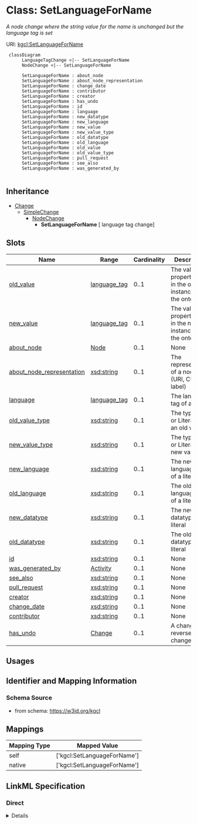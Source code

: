 # Class: SetLanguageForName
_A node change where the string value for the name is unchanged but the language tag is set_





URI: [kgcl:SetLanguageForName](http://w3id.org/kgcl/SetLanguageForName)




```mermaid
 classDiagram
      LanguageTagChange <|-- SetLanguageForName
      NodeChange <|-- SetLanguageForName
      
      SetLanguageForName : about_node
      SetLanguageForName : about_node_representation
      SetLanguageForName : change_date
      SetLanguageForName : contributor
      SetLanguageForName : creator
      SetLanguageForName : has_undo
      SetLanguageForName : id
      SetLanguageForName : language
      SetLanguageForName : new_datatype
      SetLanguageForName : new_language
      SetLanguageForName : new_value
      SetLanguageForName : new_value_type
      SetLanguageForName : old_datatype
      SetLanguageForName : old_language
      SetLanguageForName : old_value
      SetLanguageForName : old_value_type
      SetLanguageForName : pull_request
      SetLanguageForName : see_also
      SetLanguageForName : was_generated_by
      

```





## Inheritance
* [Change](Change.md)
    * [SimpleChange](SimpleChange.md)
        * [NodeChange](NodeChange.md)
            * **SetLanguageForName** [ language tag change]



## Slots

| Name | Range | Cardinality | Description  | Info |
| ---  | --- | --- | --- | --- |
| [old_value](old_value.md) | [language_tag](language_tag.md) | 0..1 | The value of a property held in the old instance of the ontology  | . |
| [new_value](new_value.md) | [language_tag](language_tag.md) | 0..1 | The value of a property held in the new instance of the ontology  | . |
| [about_node](about_node.md) | [Node](Node.md) | 0..1 | None  | . |
| [about_node_representation](about_node_representation.md) | [xsd:string](xsd:string) | 0..1 | The representation of a node (URI, CURIE, label)   | . |
| [language](language.md) | [language_tag](language_tag.md) | 0..1 | The language tag of a literal  | . |
| [old_value_type](old_value_type.md) | [xsd:string](xsd:string) | 0..1 | The type (IRI or Literal) of an old value  | . |
| [new_value_type](new_value_type.md) | [xsd:string](xsd:string) | 0..1 | The type (IRI or Literal) of a new value  | . |
| [new_language](new_language.md) | [xsd:string](xsd:string) | 0..1 | The new language tag of a literal  | . |
| [old_language](old_language.md) | [xsd:string](xsd:string) | 0..1 | The old language tag of a literal  | . |
| [new_datatype](new_datatype.md) | [xsd:string](xsd:string) | 0..1 | The new datatype of a literal  | . |
| [old_datatype](old_datatype.md) | [xsd:string](xsd:string) | 0..1 | The old datatype of a literal  | . |
| [id](id.md) | [xsd:string](xsd:string) | 0..1 | None  | . |
| [was_generated_by](was_generated_by.md) | [Activity](Activity.md) | 0..1 | None  | . |
| [see_also](see_also.md) | [xsd:string](xsd:string) | 0..1 | None  | . |
| [pull_request](pull_request.md) | [xsd:string](xsd:string) | 0..1 | None  | . |
| [creator](creator.md) | [xsd:string](xsd:string) | 0..1 | None  | . |
| [change_date](change_date.md) | [xsd:string](xsd:string) | 0..1 | None  | . |
| [contributor](contributor.md) | [xsd:string](xsd:string) | 0..1 | None  | . |
| [has_undo](has_undo.md) | [Change](Change.md) | 0..1 | A change that reverses this change  | . |


## Usages



## Identifier and Mapping Information







### Schema Source


* from schema: https://w3id.org/kgcl







## Mappings

| Mapping Type | Mapped Value |
| ---  | ---  |
| self | ['kgcl:SetLanguageForName'] |
| native | ['kgcl:SetLanguageForName'] |


## LinkML Specification

<!-- TODO: investigate https://stackoverflow.com/questions/37606292/how-to-create-tabbed-code-blocks-in-mkdocs-or-sphinx -->

### Direct

<details>
```yaml
name: set language for name
description: A node change where the string value for the name is unchanged but the
  language tag is set
from_schema: https://w3id.org/kgcl
is_a: node change
mixins:
- language tag change
slots:
- old value
- new value
slot_usage:
  change description:
    name: change description
    string_serialization: changed {about} name language from {old value} to {new value}

```
</details>

### Induced

<details>
```yaml
name: set language for name
description: A node change where the string value for the name is unchanged but the
  language tag is set
from_schema: https://w3id.org/kgcl
is_a: node change
mixins:
- language tag change
slot_usage:
  change description:
    name: change description
    string_serialization: changed {about} name language from {old value} to {new value}
attributes:
  old value:
    name: old value
    description: The value of a property held in the old instance of the ontology
    from_schema: https://w3id.org/kgcl
    multivalued: false
    alias: old_value
    owner: set language for name
    range: language tag
  new value:
    name: new value
    description: The value of a property held in the new instance of the ontology
    from_schema: https://w3id.org/kgcl
    multivalued: false
    alias: new_value
    owner: set language for name
    range: language tag
  about node:
    name: about node
    from_schema: https://w3id.org/kgcl
    is_a: about
    multivalued: false
    alias: about_node
    owner: set language for name
    range: node
  about node representation:
    name: about node representation
    description: 'The representation of a node (URI, CURIE, label) '
    from_schema: https://w3id.org/kgcl
    alias: about_node_representation
    owner: set language for name
    range: string
  language:
    name: language
    description: The language tag of a literal
    from_schema: https://w3id.org/kgcl
    alias: language
    owner: set language for name
    range: language tag
  old value type:
    name: old value type
    description: The type (IRI or Literal) of an old value
    from_schema: https://w3id.org/kgcl
    alias: old_value_type
    owner: set language for name
    range: string
  new value type:
    name: new value type
    description: The type (IRI or Literal) of a new value
    from_schema: https://w3id.org/kgcl
    alias: new_value_type
    owner: set language for name
    range: string
  new language:
    name: new language
    description: The new language tag of a literal
    from_schema: https://w3id.org/kgcl
    alias: new_language
    owner: set language for name
    range: string
  old language:
    name: old language
    description: The old language tag of a literal
    from_schema: https://w3id.org/kgcl
    alias: old_language
    owner: set language for name
    range: string
  new datatype:
    name: new datatype
    description: The new datatype of a literal
    from_schema: https://w3id.org/kgcl
    alias: new_datatype
    owner: set language for name
    range: string
  old datatype:
    name: old datatype
    description: The old datatype of a literal
    from_schema: https://w3id.org/kgcl
    alias: old_datatype
    owner: set language for name
    range: string
  id:
    name: id
    from_schema: https://w3id.org/kgcl/basics
    identifier: true
    alias: id
    owner: set language for name
    range: string
  was generated by:
    name: was generated by
    from_schema: https://w3id.org/kgcl/prov
    slot_uri: prov:wasGeneratedBy
    alias: was_generated_by
    owner: set language for name
    range: activity
  see also:
    name: see also
    from_schema: https://w3id.org/kgcl
    slot_uri: rdfs:seeAlso
    alias: see_also
    owner: set language for name
    range: string
  pull request:
    name: pull request
    from_schema: https://w3id.org/kgcl
    alias: pull_request
    owner: set language for name
    range: string
  creator:
    name: creator
    from_schema: https://w3id.org/kgcl
    slot_uri: dcterms:creator
    alias: creator
    owner: set language for name
    range: string
  change date:
    name: change date
    from_schema: https://w3id.org/kgcl
    slot_uri: dcterms:date
    alias: change_date
    owner: set language for name
    range: string
  contributor:
    name: contributor
    from_schema: https://w3id.org/kgcl
    slot_uri: dcterms:creator
    alias: contributor
    owner: set language for name
    range: string
  has undo:
    name: has undo
    description: A change that reverses this change
    from_schema: https://w3id.org/kgcl
    domain: change
    multivalued: false
    alias: has_undo
    owner: set language for name
    range: change

```
</details>